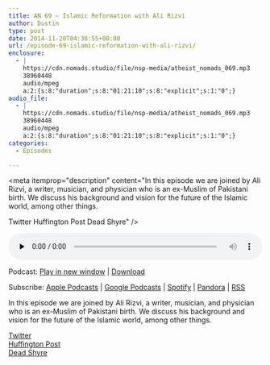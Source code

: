 ```yaml
---
title: AN 69 – Islamic Reformation with Ali Rizvi
author: Dustin
type: post
date: 2014-11-20T04:38:55+00:00
url: /episode-69-islamic-reformation-with-ali-rizvi/
enclosure:
  - |
    https://cdn.nomads.studio/file/nsp-media/atheist_nomads_069.mp3
    38960448
    audio/mpeg
    a:2:{s:8:"duration";s:8:"01:21:10";s:8:"explicit";s:1:"0";}
audio_file:
  - |
    https://cdn.nomads.studio/file/nsp-media/atheist_nomads_069.mp3
    38960448
    audio/mpeg
    a:2:{s:8:"duration";s:8:"01:21:10";s:8:"explicit";s:1:"0";}
categories:
  - Episodes

---
```

<div itemscope itemtype="http://schema.org/AudioObject">
  <meta itemprop="name" content="Episode 69 &#8211; Islamic Reformation with Ali Rizvi" />
  
  <meta itemprop="uploadDate" content="2014-11-19T21:38:55-07:00" />
  
  <meta itemprop="encodingFormat" content="audio/mpeg" />
  
  <meta itemprop="duration" content="PT1H21M10S" />
  
  <meta itemprop="description" content="In this episode we are joined by Ali Rizvi, a writer, musician, and physician who is an ex-Muslim of Pakistani birth. We discuss his background and vision for the future of the Islamic world, among other things.

Twitter
Huffington Post
Dead Shyre" />
  
  <meta itemprop="contentUrl" content="https://dts.podtrac.com/redirect.mp3/cdn.nomads.studio/file/nsp-media/atheist_nomads_069.mp3" />
  
  <meta itemprop="contentSize" content="37.2" />
  </p> 
  
  <div class="powerpress_player" id="powerpress_player_8324">
    <audio class="wp-audio-shortcode" id="audio-5169-68" preload="none" style="width: 100%;" controls="controls"><source type="audio/mpeg" src="https://dts.podtrac.com/redirect.mp3/cdn.nomads.studio/file/nsp-media/atheist_nomads_069.mp3?_=68" /><a href="https://dts.podtrac.com/redirect.mp3/cdn.nomads.studio/file/nsp-media/atheist_nomads_069.mp3">https://dts.podtrac.com/redirect.mp3/cdn.nomads.studio/file/nsp-media/atheist_nomads_069.mp3</a></audio>
  </div>
</div>

<p class="powerpress_links powerpress_links_mp3">
  Podcast: <a href="https://dts.podtrac.com/redirect.mp3/cdn.nomads.studio/file/nsp-media/atheist_nomads_069.mp3" class="powerpress_link_pinw" target="_blank" title="Play in new window" onclick="return powerpress_pinw('https://htotw.com/?powerpress_pinw=5169-podcast');" rel="nofollow">Play in new window</a> | <a href="https://dts.podtrac.com/redirect.mp3/cdn.nomads.studio/file/nsp-media/atheist_nomads_069.mp3" class="powerpress_link_d" title="Download" rel="nofollow" download="atheist_nomads_069.mp3">Download</a>
</p>

<p class="powerpress_links powerpress_subscribe_links">
  Subscribe: <a href="https://podcasts.apple.com/us/podcast/humanists-take-on-the-world/id530050098?mt=2&ls=1" class="powerpress_link_subscribe powerpress_link_subscribe_itunes" target="_blank" title="Subscribe on Apple Podcasts" rel="nofollow">Apple Podcasts</a> | <a href="https://www.google.com/podcasts?feed=aHR0cDovL2F0aGVpc3Rub21hZHMubGlic3luLmNvbS9yc3M%3D" class="powerpress_link_subscribe powerpress_link_subscribe_googleplay" target="_blank" title="Subscribe on Google Podcasts" rel="nofollow">Google Podcasts</a> | <a href="https://open.spotify.com/show/3LzK2xZGike6Tc1GEMtMbr?si=LieN9SNuTpq96smuaUsH8A" class="powerpress_link_subscribe powerpress_link_subscribe_spotify" target="_blank" title="Subscribe on Spotify" rel="nofollow">Spotify</a> | <a href="https://www.pandora.com/podcast/atheist-nomads/PC:10122?corr=62071012&part=ug" class="powerpress_link_subscribe powerpress_link_subscribe_pandora" target="_blank" title="Subscribe on Pandora" rel="nofollow">Pandora</a> | <a href="https://htotw.com/feed/podcast/" class="powerpress_link_subscribe powerpress_link_subscribe_rss" target="_blank" title="Subscribe via RSS" rel="nofollow">RSS</a>
</p>

In this episode we are joined by Ali Rizvi, a writer, musician, and physician who is an ex-Muslim of Pakistani birth. We discuss his background and vision for the future of the Islamic world, among other things.

<a href="https://twitter.com/aliamjadrizvi" target="_blank" rel="noopener">Twitter</a>  
<a href="http://www.huffingtonpost.com/ali-a-rizvi/" target="_blank" rel="noopener">Huffington Post</a>  
<a href="https://www.facebook.com/deadshyre" target="_blank" rel="noopener">Dead Shyre</a>